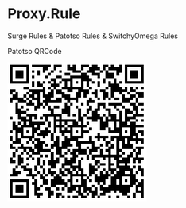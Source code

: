 # Proxy.Rule
Surge Rules & Patotso Rules & SwitchyOmega Rules

Patotso QRCode

![Patotso QRCode](https://github.com/ch3nBo/Proxy.Rule/raw/master/Potatso/Potatso%20QRCode.png)
